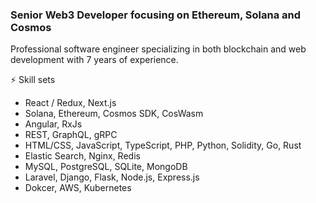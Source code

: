 ### Senior Web3 Developer focusing on Ethereum, Solana and Cosmos

Professional software engineer specializing in both blockchain and web development with 7 years of experience.

⚡ Skill sets
- React / Redux, Next.js
- Solana, Ethereum, Cosmos SDK, CosWasm 
- Angular, RxJs
- REST, GraphQL, gRPC
- HTML/CSS, JavaScript, TypeScript, PHP, Python, Solidity, Go, Rust 
- Elastic Search, Nginx, Redis
- MySQL, PostgreSQL, SQLite, MongoDB
- Laravel, Django, Flask, Node.js, Express.js
- Dokcer, AWS, Kubernetes
